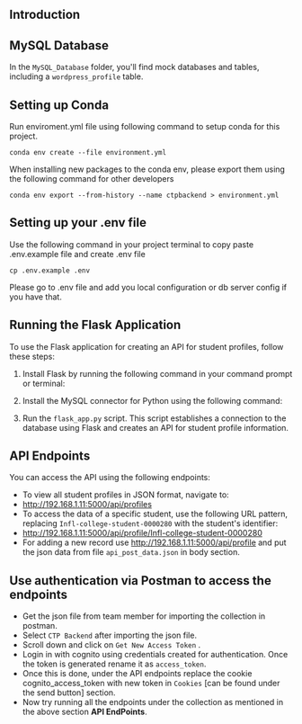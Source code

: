 ## Introduction

## MySQL Database

In the `MySQL_Database` folder, you'll find mock databases and tables, including a `wordpress_profile` table.

## Setting up Conda
Run enviroment.yml file using following command to setup conda for this project.
``` 
conda env create --file environment.yml
```

When installing new packages to the conda env, please export them using the following command for other developers
```
conda env export --from-history --name ctpbackend > environment.yml
```

## Setting up your .env file
Use the following command in your project terminal to copy paste .env.example file and create .env file
```
cp .env.example .env
```

Please go to .env file and add you local configuration or db server config if you have that.

## Running the Flask Application

To use the Flask application for creating an API for student profiles, follow these steps:

1. Install Flask by running the following command in your command prompt or terminal:
  
2. Install the MySQL connector for Python using the following command:

3. Run the `flask_app.py` script. This script establishes a connection to the database using Flask and creates an API for student profile information.

## API Endpoints

You can access the API using the following endpoints:

- To view all student profiles in JSON format, navigate to:
- http://192.168.1.11:5000/api/profiles
- To access the data of a specific student, use the following URL pattern, replacing `Infl-college-student-0000280` with the student's identifier:
- http://192.168.1.11:5000/api/profile/Infl-college-student-0000280
- For adding a new record use http://192.168.1.11:5000/api/profile and put the json data from file `api_post_data.json` in body section.
  
## Use authentication via Postman to access the endpoints 
- Get the json file from team member for importing the collection in postman.
- Select `CTP Backend` after importing the json file. 
- Scroll down and click on `Get New Access Token` .
- Login in with cognito using credentials created for authentication. Once the token is generated rename it as `access_token`.
- Once this is done, under the API endpoints replace the cookie cognito_access_token with new token in `Cookies` [can be found under the send button] section. 
- Now try running all the endpoints under the collection as mentioned in the above section <b>API EndPoints</b>. 
